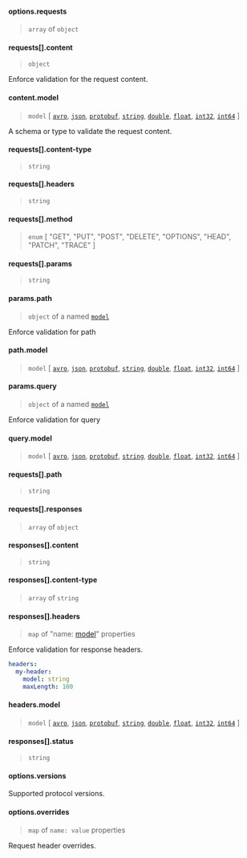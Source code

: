 
#### options.requests

> `array` of `object`

#### requests[].content

> `object`

Enforce validation for the request content.

#### content.model

> `model` [ [`avro`](../../../models/avro.md), [`json`](../../../models/avro.md), [`protobuf`](../../../models/protobuf.md), [`string`](../../../models/string.md), [`double`](../../../models/double.md), [`float`](../../../models/float.md), [`int32`](../../../models/int32.md), [`int64`](../../../models/int64.md) ]

A schema or type to validate the request content.

#### requests[].content-type

> `string`

#### requests[].headers

> `string`

#### requests[].method

> `enum` [ "GET", "PUT", "POST", "DELETE", "OPTIONS", "HEAD", "PATCH", "TRACE" ]

#### requests[].params

> `string`

#### params.path

> `object` of a named [`model`](../../../models/)

Enforce validation for path

#### path.model

> `model` [ [`avro`](../../../models/avro.md), [`json`](../../../models/avro.md), [`protobuf`](../../../models/protobuf.md), [`string`](../../../models/string.md), [`double`](../../../models/double.md), [`float`](../../../models/float.md), [`int32`](../../../models/int32.md), [`int64`](../../../models/int64.md) ]

#### params.query

> `object` of a named [`model`](../../../models/)

Enforce validation for query

#### query.model

> `model` [ [`avro`](../../../models/avro.md), [`json`](../../../models/avro.md), [`protobuf`](../../../models/protobuf.md), [`string`](../../../models/string.md), [`double`](../../../models/double.md), [`float`](../../../models/float.md), [`int32`](../../../models/int32.md), [`int64`](../../../models/int64.md) ]

#### requests[].path

> `string`

#### requests[].responses

> `array` of `object`

#### responses[].content

> `string`

#### responses[].content-type

> `array` of `string`

#### responses[].headers

> `map` of "name: [model](../../../models/)" properties

Enforce validation for response headers.

```yaml
headers:
  my-header:
    model: string
    maxLength: 100
```

#### headers.model

> `model` [ [`avro`](../../../models/avro.md), [`json`](../../../models/avro.md), [`protobuf`](../../../models/protobuf.md), [`string`](../../../models/string.md), [`double`](../../../models/double.md), [`float`](../../../models/float.md), [`int32`](../../../models/int32.md), [`int64`](../../../models/int64.md) ]

#### responses[].status

> `string`

#### options.versions

Supported protocol versions.

#### options.overrides

> `map` of `name: value` properties

Request header overrides.
